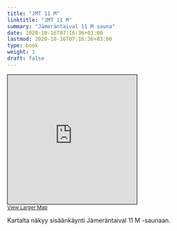```yaml
---
title: "JMT 11 M"
linktitle: "JMT 11 M"
summary: "Jämeräntaival 11 M sauna"
date: 2020-10-16T07:16:36+03:00
lastmod: 2020-10-16T07:16:36+03:00
type: book
weight: 1
draft: false
---
```


<iframe width="300" height="300" frameborder="0" scrolling="no" marginheight="0" marginwidth="0" src="https://www.openstreetmap.org/export/embed.html?bbox=24.837486147880554%2C60.19003739707201%2C24.84196543693543%2C60.19124676200003&amp;layer=mapnik&amp;marker=60.1906420851054%2C24.83972579240799" style="border: 1px solid black"></iframe><br/><small><a href="https://www.openstreetmap.org/?mlat=60.19064&amp;mlon=24.83973#map=19/60.19064/24.83973&amp;layers=N">View Larger Map</a></small>

Kartalta näkyy sisäänkäynti Jämeräntaival 11 M -saunaan.
